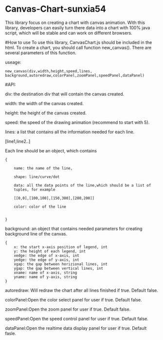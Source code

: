 # Canvas-Chart-sunxia54

This library focus on creating a chart with canvas animation. With this library,
developers can easily turn there data into a chart with 100% java script, which will be 
stable and can work on different browsers.

#How to use
To use this library,  CanvasChart.js should be included in the html. To create a chart, 
you should call function new_canvas(). There are several parameters of this function.

useage:    

    new_canvas(div,width,height,speed,lines,
    background,autoredraw,colorPanel,zoomPanel,speedPanel,dataPanel)

#API:

div: the destination div that will contain the canvas created.

width: the width of the canvas created.

height: the height of the canvas created.

speed: the speed of the drawing animation (recommend to start with 5).

lines: a list that contains all the information needed for each line.

[line1,line2..]

Each line should be an object, which contains

    {

        name: the name of the line,

        shape: line/curve/dot

        data: all the data points of the line,which should be a list of 
        tuples, for example

        [[0,0],[100,100],[150,300],[200,200]]

        color: color of the line 


    }

background: an object that contains needed parameters for creating background line of the canvas.
    
    {
        x: the start x-axis position of legend, int
        y: the height of each legend, int
        xedge: the edge of x-axis, int
        yedge: the edge of y-axis, int
        xgap: the gap between horizional lines, int
        ygap: the gap between vertical lines, int
        xname: name of x-axis, string
        yname: name of y-axis, string
    }
 
 autoredraw: Will redraw the chart after all lines finished if true. Default false.
 
 colorPanel:Open the color select panel for user if true. Default false.
 
 zoomPanel:Open the zoom panel for user if true. Default false.
 
 speedPanel:Open the speed control panel for user if true. Default false.
 
 dataPanel:Open the realtime data display panel for user if true. Default fasle.
 
 